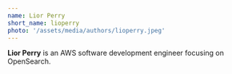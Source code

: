 ```yaml
---
name: Lior Perry
short_name: lioperry
photo: '/assets/media/authors/lioperry.jpeg'
---
```


**Lior Perry** is an AWS software development engineer focusing on OpenSearch.